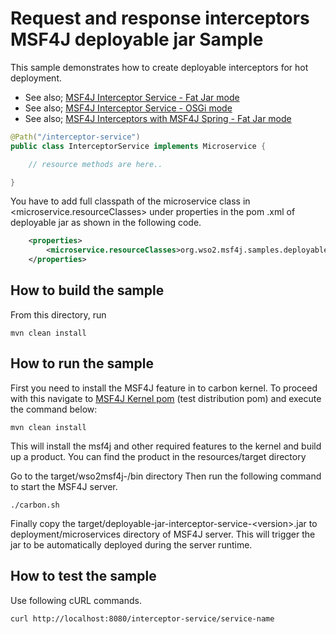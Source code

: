 # Request and response interceptors MSF4J deployable jar Sample

This sample demonstrates how to create deployable interceptors for hot deployment.

* See also; [MSF4J Interceptor Service - Fat Jar mode](../fatjar-interceptor-service)
* See also; [MSF4J Interceptor Service - OSGi mode](../osgi-interceptor-service)
* See also; [MSF4J Interceptors with MSF4J Spring - Fat Jar mode](../spring-fatjar-interceptor-service)

```java
@Path("/interceptor-service")
public class InterceptorService implements Microservice {

    // resource methods are here..

}
```

You have to add full classpath of the microservice class in <microservice.resourceClasses> under properties in the pom
.xml of deployable jar as shown in the following code.

```xml
    <properties>
        <microservice.resourceClasses>org.wso2.msf4j.samples.deployablejarinterceptorservice.InterceptorService</microservice.resourceClasses>
    </properties>
```

## How to build the sample

From this directory, run

```
mvn clean install
```

## How to run the sample

First you need to install the MSF4J feature in to carbon kernel. To proceed with this navigate to [MSF4J Kernel pom](../../../tests/test-distribution/)
(test distribution pom) and execute the command below:
```
mvn clean install
```
This will install the msf4j and other required features to the kernel and build up a product.
You can find the product in the resources/target directory

Go to the target/wso2msf4j-<version>/bin directory
Then run the following command to start the MSF4J server.
```
./carbon.sh
```

Finally copy the target/deployable-jar-interceptor-service-\<version>.jar to deployment/microservices directory of MSF4J server.
This will trigger the jar to be automatically deployed during the server runtime.

## How to test the sample

Use following cURL commands.
```
curl http://localhost:8080/interceptor-service/service-name
```